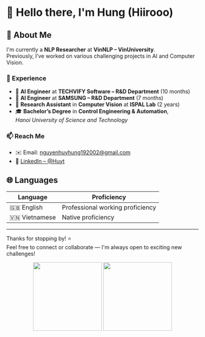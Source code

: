 # 👋 Hello there, I'm Hung (Hiirooo)

## 🚀 About Me

I'm currently a **NLP Researcher** at **VinNLP – VinUniversity**.  
Previously, I’ve worked on various challenging projects in AI and Computer Vision.

<picture>
    <source media="" src="https://github-readme-stats.vercel.app/api?username=whistle-hikhi&show_icons=true&theme=radical"
    <img align="right" width="50%" src="https://github-readme-stats.vercel.app/api?username=whistle-hikhi&show_icons=true&theme=radical">
</picture>

### 💼 Experience
- 🧠 **AI Engineer** at **TECHVIFY Software – R&D Department** (10 months)  
- 📱 **AI Engineer** at **SAMSUNG – R&D Department** (7 months)  
- 🧪 **Research Assistant** in **Computer Vision** at **ISPAL Lab** (2 years)  
- 🎓 **Bachelor’s Degree** in **Control Engineering & Automation**,  
  *Hanoi University of Science and Technology*

### 📫 Reach Me
- ✉️ Email: nguyenhuyhung192002@gmail.com  
- 💼 [LinkedIn – @Huyt](https://www.linkedin.com/in/h%C3%B9ng-nguy%E1%BB%85n-huy-8888521b9/)


## 🌐 Languages

| Language     | Proficiency                     |
|--------------|---------------------------------|
| 🇬🇧 English   | Professional working proficiency |
| 🇻🇳 Vietnamese| Native proficiency               |

---

Thanks for stopping by! ⭐  
Feel free to connect or collaborate — I'm always open to exciting new challenges!

<div align="center">

  <img height="180em" src="https://github-readme-stats.vercel.app/api?username=whistle-hikhi&show_icons=true&theme=radical&hide_border=true" />
  
  <img height="180em" src="https://github-readme-stats.vercel.app/api/top-langs/?username=whistle-hikhi&layout=compact&theme=radical&hide_border=true" />

</div>

